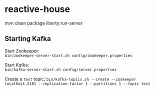 # reactive-house

mvn clean package liberty:run-server


## Starting Kafka
Start Zookeeper:  
`bin/zookeeper-server-start.sh config/zookeeper.properties`

Start Kafka:  
`bin/kafka-server-start.sh config/server.properties`

Create a `test` topic:
`bin/kafka-topics.sh --create --zookeeper localhost:2181 --replication-factor 1 --partitions 1 --topic test` 

